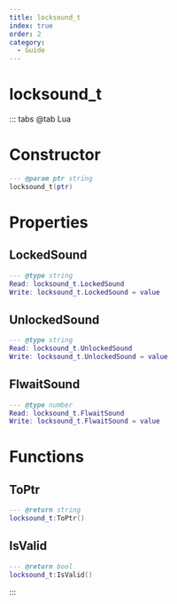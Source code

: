 ```yaml
---
title: locksound_t
index: true
order: 2
category:
  - Guide
---
```


# locksound_t

::: tabs
@tab Lua
# Constructor
```lua
--- @param ptr string
locksound_t(ptr)
```
# Properties
## LockedSound 
```lua
--- @type string
Read: locksound_t.LockedSound
Write: locksound_t.LockedSound = value
```
## UnlockedSound 
```lua
--- @type string
Read: locksound_t.UnlockedSound
Write: locksound_t.UnlockedSound = value
```
## FlwaitSound 
```lua
--- @type number
Read: locksound_t.FlwaitSound
Write: locksound_t.FlwaitSound = value
```
# Functions
## ToPtr
```lua
--- @return string
locksound_t:ToPtr()
```
## IsValid
```lua
--- @return bool
locksound_t:IsValid()
```

:::